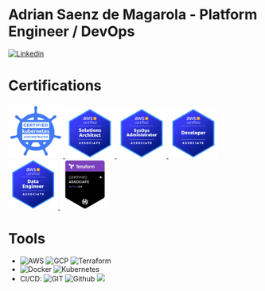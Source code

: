 <!-- <div align="center">
<h1 align="center">Hi I'm <a href="https://www.linkedin.com/in/andres-mu%C3%B1oz-pampillon">Andrés</a>  <img src="https://media.giphy.com/media/hvRJCLFzcasrR4ia7z/giphy.gif" width="28"></h1>
</div>

<div align="left">
<h2 align="left">📢​ Personal info</a></h2>
</div>
<div align="left">
  <ul>
  <li>🔭 <b><ins>I'm a Cloud Data Engineer and Data Scientist with Analytics Focus</ins></b></li>
  <li>🎓 <b>I also work as an Ed tech educator</b></li>
  <li>🔍 I'm currently learning about cloud-based data tools.</li>
  <li>👯 I'm looking to collaborate on educational projects.</li>
  <li>💬 Ask me about any questions regarding my repositories.</li>
</ul> 
</div>-->

# Adrian Saenz de Magarola - Platform Engineer / DevOps

<div align="left">
  <a href='https://www.linkedin.com/in/adrianmagarola'>
    <img src="https://img.shields.io/badge/LinkedIn-0077B5?style=for-the-badge&logo=linkedin&logoColor=white"alt="Linkedin"/>
  </a>
</div>

# Certifications
<div align="left">
  <a href="https://www.credly.com/badges/355b3dee-260a-4ff6-8bd5-3a9fde470272/public_url" target="_blank">
    <img src="https://github.com/amagarola/amagarola/blob/main/logos/cka.png?raw=true" height="110" alt="Github Foundations">
  </a>
  <a href="https://www.credly.com/badges/32867d58-d082-43b2-9344-6c346611440f/public_url" target="_blank">
    <img src="https://github.com/amagarola/amagarola/blob/main/logos/AWS-Solutions-Architect-Associate.png?raw=true" height="100" alt="AWS Certified Cloud Practitioner">
  </a>
  <a href="https://www.credly.com/badges/68bca581-63b9-4e24-b741-e8bf6ff80fa5/public_url" target="_blank">
    <img src="https://github.com/amagarola/amagarola/blob/main/logos/AWS-SysOps.png?raw=true" height="100" alt="AWS Certified Cloud Practitioner">
  </a>
  <a href="" target="_blank">
    <img src="https://github.com/amagarola/amagarola/blob/main/logos/AWS-Developer.png?raw=true" height="100" alt="AWS Certified Cloud Practitioner">
  </a>
  <a href="" target="_blank">
    <img src="https://github.com/amagarola/amagarola/blob/main/logos/AWS-Data-Engineer.png?raw=true" height="100" alt="AWS Certified Cloud Practitioner">
  </a>  <!-- <a href="" target="_blank">
    <img src="https://github.com/amagarola/amagarola/blob/main/logos/cka.png?raw=true" height="100" alt="AWS Certified Cloud Practitioner">
  </a>
 -->
  <a href="https://www.credly.com/badges/3c796c75-8435-40ac-8f3b-f3db2c95e9ab/public_url" target="_blank">
    <img src="https://github.com/amagarola/amagarola/blob/main/logos/terraform003.png?raw=true" height="100" alt="AWS Certified Cloud Practitioner">
  </a>
</div>

# Tools




<ul>
  <!-- <li>
    <img src="https://img.shields.io/badge/Python-3776AB.svg?style=for-the-badge&logo=Python&logoColor=black" alt="Python">
    <img src="https://img.shields.io/badge/PyTorch-EE4C2C.svg?style=for-the-badge&logo=PyTorch&logoColor=black" alt="Pytorch">
    <img src="https://img.shields.io/badge/PostgreSQL-4169E1.svg?style=for-the-badge&logo=PostgreSQL&logoColor=black" alt="PostgreSQL">
    <img src="https://img.shields.io/badge/MySQL-4479A1.svg?style=for-the-badge&logo=MySQL&logoColor=black" alt="MySQL">
  </li> -->
  <li>
    <img src="https://img.shields.io/badge/AWS-232F3E.svg?style=for-the-badge&logo=amazon-web-services&logoColor=black" alt="AWS">
    <img src="https://img.shields.io/badge/Google%20Cloud-4285F4.svg?style=for-the-badge&logo=Google-Cloud&logoColor=black" alt="GCP">
    <img src="https://img.shields.io/badge/Terraform-844FBA.svg?style=for-the-badge&logo=Terraform&logoColor=black" alt="Terraform">
  </li>
  <!-- <li>
    <img src="https://img.shields.io/badge/AWS%20Lambda-FF9900.svg?style=for-the-badge&logo=AWS-Lambda&logoColor=black" alt="Lambda">
    <img src="https://img.shields.io/badge/Mage%20AI-43bef9.svg?style=for-the-badge&logo=MageAI&logoColor=black" alt="MageAI">
    <img src="https://img.shields.io/badge/Apache%20Airflow-017CEE.svg?style=for-the-badge&logo=Apache-Airflow&logoColor=black" alt="Airflow">
  </li>
  <li>
    <img src="https://img.shields.io/badge/Apache%20Spark-E25A1C.svg?style=for-the-badge&logo=Apache-Spark&logoColor=black" alt="Spark">
    <img src="https://img.shields.io/badge/dbt-FF694B.svg?style=for-the-badge&logo=dbt&logoColor=black" alt="DBT">
    <img src="https://img.shields.io/badge/Apache%20Kafka-231F20.svg?style=for-the-badge&logo=Apache-Kafka&logoColor=black" alt="Kafka">
  </li>-->
  <li>
    <img src="https://img.shields.io/badge/Docker-2496ED.svg?style=for-the-badge&logo=Docker&logoColor=black" alt="Docker">
    <img src="https://img.shields.io/badge/Kubernetes-2496ED.svg?style=for-the-badge&logo=Docker&logoColor=black" alt="Kubernetes">
  </li>
  <li>CI/CD:
    <img src="https://img.shields.io/badge/Git-F05032.svg?style=for-the-badge&logo=Git&logoColor=black" alt="GIT">
    <img src="https://img.shields.io/badge/GitHub-%236e6e6e?style=for-the-badge&logo=github&logoColor=black" alt="Github">
    <img src="https://img.shields.io/badge/GITHUB%20ACTIONS-%23004577?style=for-the-badge&logo=github-actions&logoColor=black">
  </li>
</ul>  

<!-- <div align="left">
<h2 align="left">👨🏽‍💻 Github profile</a></h2>
</div>
<div align="left">
  <ul>
  <li>I joined GitHub <b>3</b> years ago</li>
  <li>I've pushed <b>691</b> commits, opened <b>17</b> issues, submitted <b>78</b> pull requests and contribute to <b> 6</b> repositories.</li>
  <li>I've received <b>55</b> stars across <b>36</b> personal projects and <b>3</b> gists</li>
  <li><img src="https://visitor-badge.laobi.icu/badge?page_id=Andresmup.Andresmup" alt="visitors" style="width: auto; height: 20px;"></li>
</ul>
</div>

<div align="left">
<h2 align="left">💻​ PORTFOLIO-repos</a></h2>
</div>

<table width="100%" >
  <tr>
    <td align="center" width="50%" style="vertical-align: top;">
      <h2>AWS Data Oriented Migration Plan</h2>
      <div>
        <a href="https://drive.google.com/file/d/1TdgtbW5ayoMwk7iXCHoPaPCqA1kyeMty/view" target="_blank">
          <img src="https://raw.githubusercontent.com/gist/Andresmup/6688695875365cbbe8fbf1172bbe474f/raw/5fa11ba90b649b9ce0ca39cc39608bd4bdf551b3/DATA_ORIENTED_AWS_ARQUITECTURE_EN.svg?raw=true" height="120" alt="aws-migration-schema">
        </a>
      </div>
      <div>
        <a href="https://drive.google.com/file/d/1TdgtbW5ayoMwk7iXCHoPaPCqA1kyeMty/view" target="_blank">
          <img src="https://img.shields.io/badge/AWS-232F3E.svg?style=for-the-badge&logo=amazon-web-services&logoColor=black">
          <img src="https://img.shields.io/badge/Lambda-FF9900.svg?style=for-the-badge&logo=AWS-Lambda&logoColor=black">
          <img src="https://img.shields.io/badge/S3-%2344aa44?style=for-the-badge&logo=amazon-s3&logoColor=black">
          <img src="https://img.shields.io/badge/Redshift-%23aa0000?style=for-the-badge&logo=amazon-redshift&logoColor=black">
        </a>
      </div>
      <p>Full migrating project to AWS cloud to enhance data utilization. Implementing Data Lake, data processing pipeline, Data Warehouse more.</p>
    </td>
    <td align="center" width="50%" style="vertical-align: top;">
      <h2>AWS Kinesis Pipeline RestAPI</h2>
      <div>
        <a href="https://github.com/Andresmup/aws-kinesis-data-ingestion-restapi" target="_blank">
          <img src="https://github.com/Andresmup/aws-kinesis-data-ingestion-restapi/blob/main/images/aws_data_ingestion_restapi_kinesis_dark.png?raw=true" height="120" alt="AWS KINESIS"">
        </a>
      </div>
      <div>
        <a href="https://github.com/Andresmup/aws-kinesis-data-ingestion-restapi" target="_blank">
          <img src="https://img.shields.io/badge/AWS-232F3E.svg?style=for-the-badge&logo=amazon-web-services&logoColor=black">
          <img src="https://img.shields.io/badge/API%20GATEWAY-dc2f6f.svg?style=for-the-badge&logo=amazon-api-gateway&logoColor=black">
          <img src="https://img.shields.io/badge/Terraform-844FBA.svg?style=for-the-badge&logo=Terraform&logoColor=black"">
        </a>
      </div>
      <p>Terraform IaC for AWS pipeline using Kinesis to ingest data through a REST API, sending the data into DynamoDB using Lambda and into S3 in Parquet files using Athena with Glue.</p>
    </td>
  </tr>
</table>

<br>

<table width="100%" >
  <tr>
    <td align="center" width="50%" style="vertical-align: top;">
      <h2>AWS Data Batch in Fargate + CI/CD</h2>
      <div>
       <a href="https://github.com/Andresmup/aws-batch-fargate" target="_blank">
          <img src="https://raw.githubusercontent.com/Andresmup/aws-batch-fargate/main/images/aws-batch-processing-dark.png" height="150" alt="AWS Batch">
        </a>
      </div>
      <div>
        <a href="https://github.com/Andresmup/aws-batch-fargate" target="_blank">
          <img src="https://img.shields.io/badge/AWS-232F3E.svg?style=for-the-badge&logo=amazon-web-services&logoColor=black">
          <img src="https://img.shields.io/badge/FARGATE-E25A1C.svg?style=for-the-badge&logo=amazon-ecs&logoColor=black">
          <img src="https://img.shields.io/badge/GITHUB%20ACTIONS-%23004577?style=for-the-badge&logo=github-actions&logoColor=black">
        </a>
      </div>
      <p>AWS Batch data processing showcase using Docker on ECS Fargate with GitHub Actions CI/CD</p>
    </td>
        <td align="center" width="50%" style="vertical-align: top;">
      <h2>AWS Lambda S3 objects to ALB</h2>
      <div>
        <a href="https://github.com/Andresmup/Lambda_Function_Container-AutoUpdate_Actions" target="_blank">
          <img src="https://github.com/Andresmup/Lambda_Function_Container-AutoUpdate_Actions/blob/main/images/aws-lambda-s3-alb-dark.png?raw=true" height="120" alt="AWS LAMBDA FUNCTION"">
        </a>
      </div>
      <div>
        <a href="https://github.com/Andresmup/Lambda_Function_Container-AutoUpdate_Actions" target="_blank">
          <img src="https://img.shields.io/badge/AWS-232F3E.svg?style=for-the-badge&logo=amazon-web-services&logoColor=black">
          <img src="https://img.shields.io/badge/AWS%20Lambda-FF9900.svg?style=for-the-badge&logo=AWS-Lambda&logoColor=black">
          <img src="https://img.shields.io/badge/Docker-2496ED.svg?style=for-the-badge&logo=Docker&logoColor=black">
        </a>
      </div>
      <p>AWS Lambda function deployed using a Docker image, which detects objects created in an S3 datalake and sends them to a Load Balancer via HTTP.</p>
    </td>
  </tr>
</table>


<br>

<table width="100%" >
  <tr>
    <td align="center" width="50%" style="vertical-align: top;">
      <h2>Pytorch CNN arquitectures</h2>
      <div>
        <a href="https://github.com/Andresmup/PyTorch_Arquitecture_Comparison" target="_blank">
          <img src="https://raw.githubusercontent.com/Andresmup/PyTorch_Arquitecture_Comparison/main/images/PyTorch_Logo.png" height="150" alt="Pytorch CNN arquitecture comparison">
        </a>
      </div>
      <div>
        <a href="https://github.com/Andresmup/PyTorch_Arquitecture_Comparison" target="_blank">
          <img src="https://img.shields.io/badge/Python-3776AB.svg?style=for-the-badge&logo=Python&logoColor=black">
          <img src="https://img.shields.io/badge/PyTorch-EE4C2C.svg?style=for-the-badge&logo=PyTorch&logoColor=black">
        </a>
      </div>
      <p>Various models from the ResNet and EfficientNet architectures are compared for image classification.</p>
    </td>    
    <td align="center" width="50%" style="vertical-align: top;">
      <h2>ML with SQL in BigQuery</h2>
      <div>
        <a href="https://gist.github.com/Andresmup/89ba81b6c583e39796e99de0a7343951" target="_blank">
          <img src="https://github-readme-stats.vercel.app/api/gist?id=89ba81b6c583e39796e99de0a7343951&theme=transparent" height="150" alt="Machine Learning con SQL en BigQuery">
        </a>
      </div>
      <div>
        <a href="https://gist.github.com/Andresmup/89ba81b6c583e39796e99de0a7343951" target="_blank">
          <img src="https://img.shields.io/badge/Google%20BigQuery-669DF6.svg?style=for-the-badge&logo=Google-BigQuery&logoColor=black">
          <img src="https://img.shields.io/badge/Google%20Cloud-4285F4.svg?style=for-the-badge&logo=Google-Cloud&logoColor=black">
        </a>
      </div>
      <p>Create a super easy ARIMA-PLUS-XREG model using SQL, explaining the queries step by step, developed in BigQuery.</p>
    </td>
  </tr>
</table>


<div align="left">
<h2 align="left">👨‍🏫​ EDTech-repos</a></h2>
</div>
<table width="100%" >
  <tr>
    <td align="center" width="50%" style="vertical-align: top;">
      <h2>Github Fundations Full Study Guide</h2>
      <div>
        <a href="https://github.com/Andresmup/github-foundations" target="_blank">
          <img src="https://github.com/Andresmup/github-foundations/blob/main/images/GithubFundationBadget.png?raw=true" height="120" alt="github-foundations">
        </a>
      </div>
      <div>
        <a href="https://github.com/Andresmup/github-foundations" target="_blank">
          <img src="https://img.shields.io/badge/GitHub-%236e6e6e?style=for-the-badge&logo=github&logoColor=black">
          <img src="https://img.shields.io/badge/Git-F05032.svg?style=for-the-badge&logo=Git&logoColor=black">
          <img src="https://img.shields.io/badge/GITHUB%20ACTIONS-%23004577?style=for-the-badge&logo=github-actions&logoColor=black">
        </a>
      </div>
      <p>Full GitHub study guide with notes, tips, and necessary material to pass the GitHub Foundations certification.</p>
    </td>
    <td align="center" width="50%" style="vertical-align: top;">
      <h2>Entry level Data Analysis</h2>
      <div>
        <a href="https://github.com/Andresmup/recursos-analisis-datos" target="_blank">
          <img src="https://raw.githubusercontent.com/Andresmup/recursos-analisis-datos/main/images/BANNER.jpg" height="150" alt="Curso básico análisis datos">
        </a>
      </div>
      <div>
        <a href="https://github.com/Andresmup/recursos-analisis-datos" target="_blank">
          <img src="https://img.shields.io/badge/Python-3776AB.svg?style=for-the-badge&logo=Python&logoColor=black">
          <img src="https://img.shields.io/badge/Microsoft%20Excel-217346.svg?style=for-the-badge&logo=Microsoft-Excel&logoColor=black">
          <img src="https://img.shields.io/badge/Pandas-150458.svg?style=for-the-badge&logo=pandas&logoColor=black">
        </a>
      </div>
      <p>Practical resources, activities, tips, guides, exercises, code, solved examples for the Beginner's Course in Data Analysis.</p>
    </td>
  </tr>
</table>


<div align="left">
<h2 align="left">⚙️ GitHub Analytics</a></h2>
</div>
<p align="center">
<a href="https://github.com/Andresmup">
  <img height="200" src="https://github-readme-stats.vercel.app/api?username=Andresmup&show=prs_merged_percentage&size_weight=0.5&count_weight=0.5&show_icons=true&theme=transparent"/>
  <img height="200" src="https://github-readme-stats.vercel.app/api/top-langs/?username=Andresmup&layout=compact&size_weight=0.5&count_weight=0.5&theme=transparent"/>
</a>
</p>

<p align="center">
<a href="https://github.com/Andresmup">
  <img src="https://github-readme-activity-graph.vercel.app/graph?username=Andresmup&theme=react-dark&hide_border=true&hide_title=false&area=true&custom_title=Total%20contribution%20graph%20in%20all%20repo" width="95%" alt="activity graph">
</a>
</p> -->
